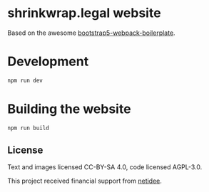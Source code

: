 # shrinkwrap.legal website


Based on the awesome [bootstrap5-webpack-boilerplate](https://github.com/noreading/bootstrap5-webpack-boilerplate).



# Development

```bash
npm run dev
```

# Building the website

```bash
npm run build
```

## License

Text and images licensed CC-BY-SA 4.0, code licensed AGPL-3.0.

This project received financial support from [netidee](https://www.netidee.at/shrinkwraplegal).